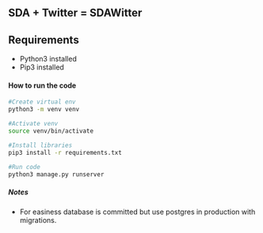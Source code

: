 ## SDA + Twitter = SDAWitter

## Requirements
- Python3 installed
- Pip3 installed
#### How to run the code

```sh
#Create virtual env
python3 -m venv venv

#Activate venv
source venv/bin/activate

#Install libraries
pip3 install -r requirements.txt

#Run code
python3 manage.py runserver

```


##### Notes
- For easiness database is committed but use postgres in production with migrations.
